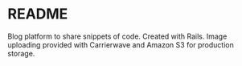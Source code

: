 # README

Blog platform to share snippets of code.
Created with Rails. Image uploading provided with Carrierwave and Amazon S3 for production storage.
